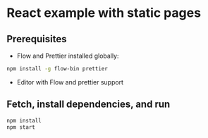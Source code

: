# React example with static pages

## Prerequisites
* Flow and Prettier installed globally:
```sh
npm install -g flow-bin prettier
```
* Editor with Flow and prettier support

## Fetch, install dependencies, and run
```sh
npm install
npm start
```
